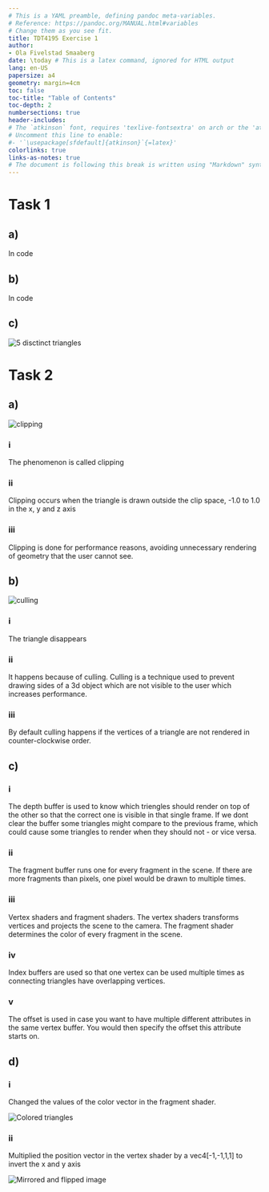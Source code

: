 ```yaml
---
# This is a YAML preamble, defining pandoc meta-variables.
# Reference: https://pandoc.org/MANUAL.html#variables
# Change them as you see fit.
title: TDT4195 Exercise 1
author:
- Ola Fivelstad Smaaberg
date: \today # This is a latex command, ignored for HTML output
lang: en-US
papersize: a4
geometry: margin=4cm
toc: false
toc-title: "Table of Contents"
toc-depth: 2
numbersections: true
header-includes:
# The `atkinson` font, requires 'texlive-fontsextra' on arch or the 'atkinson' CTAN package
# Uncomment this line to enable:
#- '`\usepackage[sfdefault]{atkinson}`{=latex}'
colorlinks: true
links-as-notes: true
# The document is following this break is written using "Markdown" syntax
---
```


<!--
This is a HTML-style comment, not visible in the final PDF.
-->

# Task 1

## a)
In code

## b)
In code

## c)
![5 disctinct triangles](images/task_c_5_triangles.png)

# Task 2

## a)
![clipping](images/clipping.png)

### i
The phenomenon is called clipping

### ii
Clipping occurs when the triangle is drawn outside the clip space, -1.0 to 1.0 in the x, y and z axis

### iii
Clipping is done for performance reasons, avoiding unnecessary rendering of geometry that the user cannot see.

## b)
![culling](images/culling.png)

### i
The triangle disappears

### ii
It happens because of culling. Culling is a technique used to prevent drawing sides of a 3d object which are not visible to the user which increases performance.

### iii
By default culling happens if the vertices of a triangle are not rendered in counter-clockwise order.

## c)

### i
The depth buffer is used to know which triengles should render on top of the other so that the correct one is visible in that single frame. If we dont clear the buffer some triangles might compare to the previous frame, which could cause some triangles to render when they should not - or vice versa. 

### ii
The fragment buffer runs one for every fragment in the scene. If there are more fragments than pixels, one pixel would be drawn to multiple times.

### iii
Vertex shaders and fragment shaders.
The vertex shaders transforms vertices and projects the scene to the camera. 
The fragment shader determines the color of every fragment in the scene. 

### iv
Index buffers are used so that one vertex can be used multiple times as connecting triangles have overlapping vertices.

### v
The offset is used in case you want to have multiple different attributes in the same vertex buffer. You would then specify the offset this attribute starts on.

## d)

### i
Changed the values of the color vector in the fragment shader.

![Colored triangles](images/color.png)

### ii
Multiplied the position vector in the vertex shader by a vec4[-1,-1,1,1] to invert the x and y axis

![Mirrored and flipped image](images/mirrorflip.png)

